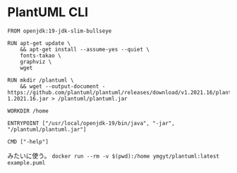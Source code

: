 # PlantUML CLI

```
FROM openjdk:19-jdk-slim-bullseye

RUN apt-get update \
    && apt-get install --assume-yes --quiet \
    fonts-takao \
    graphviz \
    wget

RUN mkdir /plantuml \
    && wget --output-document - https://github.com/plantuml/plantuml/releases/download/v1.2021.16/plantuml-1.2021.16.jar > /plantuml/plantuml.jar

WORKDIR /home

ENTRYPOINT ["/usr/local/openjdk-19/bin/java", "-jar", "/plantuml/plantuml.jar"]

CMD ["-help"]
```

みたいに使う。
`docker run --rm -v $(pwd):/home ymgyt/plantuml:latest example.puml`
